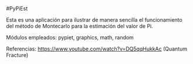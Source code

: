 #PyPiEst

Esta es una aplicación para ilustrar de manera sencilla el funcionamiento del método de Montecarlo para la estimación del valor de Pi.

Módulos empleados: pypiet, graphics, math, random

Referencias: https://www.youtube.com/watch?v=DQ5qqHukkAc (Quantum Fracture)
